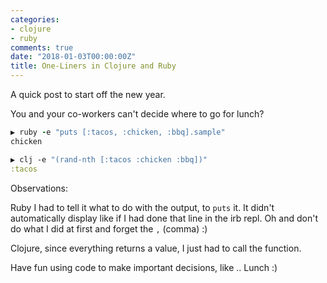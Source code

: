 ```yaml
---
categories:
- clojure
- ruby
comments: true
date: "2018-01-03T00:00:00Z"
title: One-Liners in Clojure and Ruby
---
```


A quick post to start off the new year. 

You and your co-workers can't decide where to go for lunch? 

```ruby
▶ ruby -e "puts [:tacos, :chicken, :bbq].sample"
chicken
```

```clojure
▶ clj -e "(rand-nth [:tacos :chicken :bbq])"
:tacos
```

Observations: 

Ruby I had to tell it what to do with the output, to `puts` it. It didn't automatically display like if I had done that line in the irb repl. Oh and don't do what I did at first and forget the `,` (comma) :) 

Clojure, since everything returns a value, I just had to call the function.

Have fun using code to make important decisions, like .. Lunch :) 